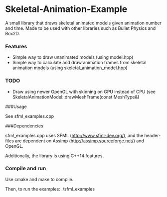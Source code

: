 # Skeletal-Animation-Example

A small library that draws skeletal animated models given animation number and time. Made to be used with other libraries such as Bullet Physics and Box2D. 

### Features

* Simple way to draw unanimated models (using model.hpp)
* Simple way to calculate and draw animation frames from skeletal animation models (using skeletal_animation_model.hpp)

### TODO

* Draw using newer OpenGL with skinning on GPU instead of CPU (see SkeletalAnimationModel::drawMeshFrame(const MeshType&)

###Usage

See sfml_examples.cpp

###Dependencies

sfml_examples.cpp uses SFML (http://www.sfml-dev.org/), and the header-files are dependent on Assimp (http://assimp.sourceforge.net/) and OpenGL. 

Additionally, the library is using C++14 features. 

### Compile and run

Use cmake and make to compile. 

Then, to run the examples: ./sfml_examples
